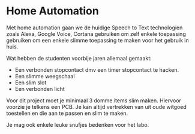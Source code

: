# Home Automation

Met home automation gaan we de huidige Speech to Text technologien zoals Alexa,
Google Voice, Cortana gebruiken om zelf enkele toepassing gebruiken om een
enkele slimme toepassing te maken voor het gebruik in huis.

Wat hebben de studenten voorbije jaren allemaal gemaakt:
* Een verbonden stopcontact dmv een timer stopcontact te hacken.
* Een slimme weegschaal
* Een slim slot
* Een verbonden licht

Voor dit project moet je minimaal 3 domme items slim maken. Hiervoor voorzie je
telkens een PCB. Je kan altijd vertrekken van uit oude witgoed toestellen en
die aan te passen en slim te maken.

Je mag ook enkele leuke snufjes bedenken voor het labo.

